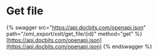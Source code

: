 # Get file

{% swagger src="https://api.docbits.com/openapi.json" path="/xml_export/xslt/get_file/{id}" method="get" %}
[https://api.docbits.com/openapi.json](https://api.docbits.com/openapi.json)
{% endswagger %}
